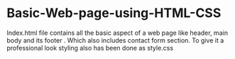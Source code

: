 # Basic-Web-page-using-HTML-CSS
Index.html file contains all the basic aspect of a web page like header, main body and its footer . 
Which also includes contact form section. 
To give it a professional look styling also has been done as style.css
